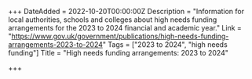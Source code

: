 +++
DateAdded = 2022-10-20T00:00:00Z
Description = "Information for local authorities, schools and colleges about high needs funding arrangements for the 2023 to 2024 financial and academic year."
Link = "https://www.gov.uk/government/publications/high-needs-funding-arrangements-2023-to-2024"
Tags = ["2023 to 2024", "high needs funding"]
Title = "High needs funding arrangements: 2023 to 2024"

+++
